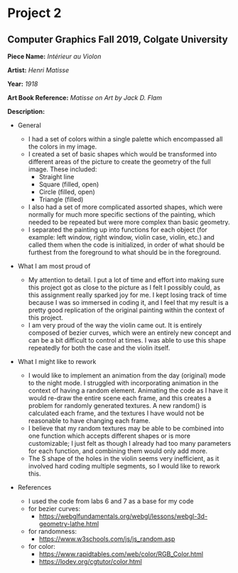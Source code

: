 # Project 2
## Computer Graphics Fall 2019, Colgate University

**Piece Name:** *Intérieur au Violon*

**Artist:** *Henri Matisse*

**Year:** *1918*

**Art Book Reference:** *Matisse on Art by Jack D. Flam*

**Description:**
* General
  * I had a set of colors within a single palette which encompassed all the colors in my image.
  * I created a set of basic shapes which would be transformed into different areas of the picture to create the geometry of the full image. These included:
    * Straight line
    * Square (filled, open)
    * Circle (filled, open)
    * Triangle (filled)
  * I also had a set of more complicated assorted shapes, which were normally for much more specific sections of the painting, which needed to be repeated but were more complex than basic geometry.
  * I separated the painting up into functions for each object (for example: left window, right window, violin case, violin, etc.) and called them when the code is initialized, in order of what should be furthest from the foreground to what should be in the foreground.

* What I am most proud of
  * My attention to detail. I put a lot of time and effort into making sure this project got as close to the picture as I felt I possibly could, as this assignment really sparked joy for me. I kept losing track of time because I was so immersed in coding it, and I feel that my result is a pretty good replication of the original painting within the context of this project.
  * I am very proud of the way the violin came out. It is entirely composed of bezier curves, which were an entirely new concept and can be a bit difficult to control at times. I was able to use this shape repeatedly for both the case and the violin itself.

* What I might like to rework
  * I would like to implement an animation from the day (original) mode to the night mode. I struggled with incorporating      animation in the context of having a random element. Animating the code as I have it would re-draw the entire scene each frame, and this creates a problem for randomly generated textures. A new random() is calculated each frame, and the textures I have would not be reasonable to have changing each frame.
  * I believe that my random textures may be able to be combined into one function which accepts different shapes or is more customizable; I just felt as though I already had too many parameters for each function, and combining them would only add more.
  * The S shape of the holes in the violin seems very inefficient, as it involved hard coding multiple segments, so I would like to rework this.

* References
  * I used the code from labs 6 and 7 as a base for my code
  * for bezier curves:
    * https://webglfundamentals.org/webgl/lessons/webgl-3d-geometry-lathe.html
  * for randomness:
    * https://www.w3schools.com/js/js_random.asp
  * for color:
    * https://www.rapidtables.com/web/color/RGB_Color.html
    * https://lodev.org/cgtutor/color.html
